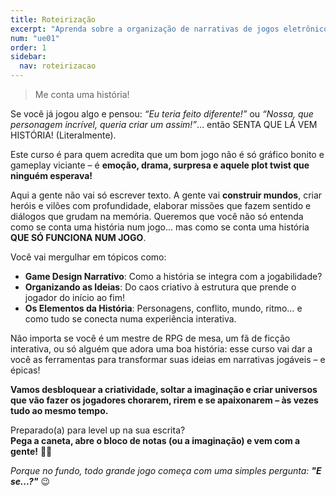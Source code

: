 ```yaml
---
title: Roteirização 
excerpt: "Aprenda sobre a organização de narrativas de jogos eletrônicos."
num: "ue01"
order: 1
sidebar:
  nav: roteirizacao
---
```


> Me conta uma história!

Se você já jogou algo e pensou: *“Eu teria feito diferente!”* ou *“Nossa, que personagem incrível, queria criar um assim!”*… então SENTA QUE LÁ VEM HISTÓRIA! (Literalmente).  

Este curso é para quem acredita que um bom jogo não é só gráfico bonito e gameplay viciante – é **emoção, drama, surpresa e aquele plot twist que ninguém esperava!**  

Aqui a gente não vai só escrever texto. A gente vai **construir mundos**, criar heróis e vilões com profundidade, elaborar missões que fazem sentido e diálogos que grudam na memória. Queremos que você não só entenda como se conta uma história num jogo… mas como se conta uma história **QUE SÓ FUNCIONA NUM JOGO**.  

Você vai mergulhar em tópicos como:

- **Game Design Narrativo**: Como a história se integra com a jogabilidade?  
- **Organizando as Ideias**: Do caos criativo à estrutura que prende o jogador do início ao fim!  
- **Os Elementos da História**: Personagens, conflito, mundo, ritmo… e como tudo se conecta numa experiência interativa.  

Não importa se você é um mestre de RPG de mesa, um fã de ficção interativa, ou só alguém que adora uma boa história: esse curso vai dar a você as ferramentas para transformar suas ideias em narrativas jogáveis – e épicas!  

**Vamos desbloquear a criatividade, soltar a imaginação e criar universos que vão fazer os jogadores chorarem, rirem e se apaixonarem – às vezes tudo ao mesmo tempo.**  

Preparado(a) para level up na sua escrita?  
**Pega a caneta, abre o bloco de notas (ou a imaginação) e vem com a gente!** 🚀📜

*Porque no fundo, todo grande jogo começa com uma simples pergunta: **"E se...?"*** 😉